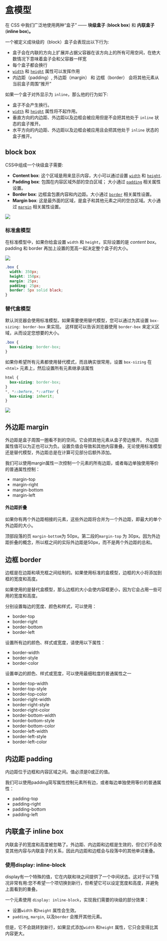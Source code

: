 # 盒模型

在 CSS 中我们广泛地使用两种“盒子” —— **块级盒子** (**block box**) 和 **内联盒子** (**inline box**)**。**

一个被定义成块级的（block）盒子会表现出以下行为:

- 盒子会在内联的方向上扩展并占据父容器在该方向上的所有可用空间，在绝大数情况下意味着盒子会和父容器一样宽
- 每个盒子都会换行
- [`width`](https://developer.mozilla.org/zh-CN/docs/Web/CSS/width) 和 [`height`](https://developer.mozilla.org/zh-CN/docs/Web/CSS/height) 属性可以发挥作用
- 内边距（padding）, 外边距（margin） 和 边框（border） 会将其他元素从当前盒子周围“推开”

如果一个盒子对外显示为 `inline`，那么他的行为如下:

- 盒子不会产生换行。
- [`width`](https://developer.mozilla.org/zh-CN/docs/Web/CSS/width) 和 [`height`](https://developer.mozilla.org/zh-CN/docs/Web/CSS/height) 属性将不起作用。
- 垂直方向的内边距、外边距以及边框会被应用但是不会把其他处于 `inline` 状态的盒子推开。
- 水平方向的内边距、外边距以及边框会被应用且会把其他处于 `inline` 状态的盒子推开。

## block box

 CSS中组成一个块级盒子需要:

- **Content box**: 这个区域是用来显示内容，大小可以通过设置 [`width`](https://developer.mozilla.org/zh-CN/docs/Web/CSS/width) 和 [`height`](https://developer.mozilla.org/zh-CN/docs/Web/CSS/height).
- **Padding box**: 包围在内容区域外部的空白区域； 大小通过 [`padding`](https://developer.mozilla.org/zh-CN/docs/Web/CSS/padding) 相关属性设置。
- **Border box**: 边框盒包裹内容和内边距。大小通过 [`border`](https://developer.mozilla.org/zh-CN/docs/Web/CSS/border) 相关属性设置。
- **Margin box**: 这是最外面的区域，是盒子和其他元素之间的空白区域。大小通过 [`margin`](https://developer.mozilla.org/zh-CN/docs/Web/CSS/margin) 相关属性设置。

<img src="https://mdn.mozillademos.org/files/16558/box-model.png">

### 标准盒模型

在标准模型中，如果你给盒设置 `width` 和 `height`，实际设置的是 *content box*。 padding 和 border 再加上设置的宽高一起决定整个盒子的大小。 

<img src = "https://mdn.mozillademos.org/files/16559/standard-box-model.png">

```css
.box {
  width: 350px;
  height: 150px;
  margin: 25px;
  padding: 25px;
  border: 5px solid black;
}
```

### 替代盒模型

默认浏览器会使用标准模型。如果需要使用替代模型，您可以通过为其设置 `box-sizing: border-box` 来实现。 这样就可以告诉浏览器使用 `border-box` 来定义区域，从而设定您想要的大小。

```css
.box {
  box-sizing: border-box;
} 
```

如果你希望所有元素都使用替代模式，而且确实很常用，设置 `box-sizing` 在 `<html>` 元素上，然后设置所有元素继承该属性

```css
html {
  box-sizing: border-box;
}
*, *::before, *::after {
  box-sizing: inherit;
}
```

<img src="https://mdn.mozillademos.org/files/16557/alternate-box-model.png">

## 外边距  margin

外边距是盒子周围一圈看不到的空间。它会把其他元素从盒子旁边推开。 外边距属性值可以为正也可以为负。设置负值会导致和其他内容重叠。无论使用标准模型还是替代模型，外边距总是在计算可见部分后额外添加。

我们可以使用margin属性一次控制一个元素的所有边距，或者每边单独使用等价的普通属性控制：

- margin-top
- margin-right
- margin-bottom
- margin-left

#### 外边距折叠

如果你有两个外边距相接的元素，这些外边距将合并为一个外边距，即最大的单个外边距的大小。

顶部段落的页 `margin-bottom`为 50px。第二段的`margin-top` 为 30px。因为外边距折叠的概念，所以框之间的实际外边距是50px，而不是两个外边距的总和。

## 边框  border

边框是在边距和填充框之间绘制的。如果使用标准的盒模型，边框的大小将添加到框的宽度和高度。

如果使用的是替代盒模型，那么边框的大小会使内容框更小，因为它会占用一些可用的宽度和高度。

分别设置每边的宽度、颜色和样式，可以使用：

- border-top
- border-right
- border-bottom
- border-left

设置所有边的颜色、样式或宽度，请使用以下属性：

- border-width
- border-style
- border-color

设置单边的颜色、样式或宽度，可以使用最细粒度的普通属性之一

- border-top-width
- border-top-style
- border-top-color
- border-right-width
- border-right-style
- border-right-color
- border-bottom-width
- border-bottom-style
- border-bottom-color
- border-left-width
- border-left-style
- border-left-color

## 内边距 padding

内边距位于边框和内容区域之间。值必须是0或正的值。

我们可以使用padding简写属性控制元素所有边，或者每边单独使用等价的普通属性：

- padding-top
- padding-right
- padding-bottom
- padding-left

## 内联盒子 inline box

内联盒子的宽度和高度被忽略了。外边距、内边距和边框是生效的，但它们不会改变其他内容与内联盒子的关系，因此内边距和边框会与段落中的其他单词重叠。

### 使用display: inline-block

display有一个特殊的值，它在内联和块之间提供了一个中间状态。这对于以下情况非常有用:您不希望一个项切换到新行，但希望它可以设定宽度和高度，并避免上面看到的重叠。

一个元素使用 `display: inline-block`，实现我们需要的块级的部分效果：

- 设置`width` 和`height` 属性会生效。
- `padding`, `margin`, 以及`border` 会推开其他元素。

但是，它不会跳转到新行，如果显式添加`width` 和`height` 属性，它只会变得比其内容更大。
